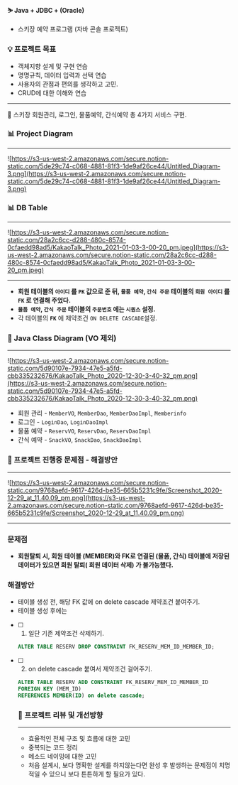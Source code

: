 #### ⛷ Java + JDBC + (Oracle) 

- 스키장 예약 프로그램 (자바 콘솔 프로젝트)

### 💡 프로젝트 목표

- 객체지향 설계 및 구현 연습
- 명명규칙, 데이터 입력과 선택 연습
- 사용자의 관점과 편의를 생각하고 고민.
- CRUD에 대한 이해와 연습

---

🎿 스키장 회원관리, 로그인, 물품예약, 간식예약 총 4가지 서비스 구현.

### 📊 Project Diagram

---

![https://s3-us-west-2.amazonaws.com/secure.notion-static.com/5de29c74-c068-4881-81f3-1de9af26ce44/Untitled_Diagram-3.png](https://s3-us-west-2.amazonaws.com/secure.notion-static.com/5de29c74-c068-4881-81f3-1de9af26ce44/Untitled_Diagram-3.png)

### 📊 DB Table

---

![https://s3-us-west-2.amazonaws.com/secure.notion-static.com/28a2c6cc-d288-480c-8574-0cfaedd98ad5/KakaoTalk_Photo_2021-01-03-3-00-20_pm.jpeg](https://s3-us-west-2.amazonaws.com/secure.notion-static.com/28a2c6cc-d288-480c-8574-0cfaedd98ad5/KakaoTalk_Photo_2021-01-03-3-00-20_pm.jpeg)

---

- **회원 테이블의 `아이디` 를 `PK` 값으로 준 뒤, `물품 예약`, `간식 주문`   테이블의   `회원 아이디` 를 `FK` 로 연결해 주었다.**
- **`물품 예약`, `간식 주문` 테이블의 `주문번호` 에는 `시퀀스` 설정.**
- 각 테이블의 **`FK`** 에 제약조건 `ON DELETE CASCADE`설정.

### 📃 Java Class Diagram (VO 제외)

---

![https://s3-us-west-2.amazonaws.com/secure.notion-static.com/5d90107e-7934-47e5-a5fd-cbb335232676/KakaoTalk_Photo_2020-12-30-3-40-32_pm.png](https://s3-us-west-2.amazonaws.com/secure.notion-static.com/5d90107e-7934-47e5-a5fd-cbb335232676/KakaoTalk_Photo_2020-12-30-3-40-32_pm.png)

- 회원 관리 - `MemberVO`, `MemberDao`, `MemberDaoImpl`, `Memberinfo`
- 로그인 - `LoginDao`, `LoginDaoImpl`
- 물품 예약 - `ReservVO`, `ReservDao`, `ReservDaoImpl`
- 간식 예약 - `SnackVO`, `SnackDao`, `SnackDaoImpl`

### 📌 프로젝트 진행중 문제점 - 해결방안

---

![https://s3-us-west-2.amazonaws.com/secure.notion-static.com/9768aefd-9617-426d-be35-665b5231c9fe/Screenshot_2020-12-29_at_11.40.09_pm.png](https://s3-us-west-2.amazonaws.com/secure.notion-static.com/9768aefd-9617-426d-be35-665b5231c9fe/Screenshot_2020-12-29_at_11.40.09_pm.png)

---

### 문제점

- **회원탈퇴 시, 회원 테이블 (MEMBER)와 FK로 연결된 (물품, 간식) 테이블에 저장된 데이터가 있으면 회원 탈퇴( 회원 데이터 삭제) 가 불가능했다.**

### 해결방안

- 테이블 생성 전, 해당 FK 값에 on delete cascade 제약조건 붙여주기.
- 테이블 생성 후에는

- [ ]  1) 일단 기존 제약조건 삭제하기.

    ```sql
    ALTER TABLE RESERV DROP CONSTRAINT FK_RESERV_MEM_ID_MEMBER_ID;
    ```

- [ ]  2) on delete cascade 붙여서 제약조건 걸어주기.

    ```sql
    ALTER TABLE RESERV ADD CONSTRAINT FK_RESERV_MEM_ID_MEMBER_ID 
    FOREIGN KEY (MEM_ID)
    REFERENCES MEMBER(ID) on delete cascade;
    ```

    ### 📑 프로젝트 리뷰 및 개선방향

    ---

    - 효율적인 전체 구조 및 흐름에 대한 고민
    - 중복되는 코드 정리
    - 메소드 네이밍에 대한 고민
    - 처음 설계시, 보다 명확한 설계를 하지않는다면 완성 후 발생하는 문제점이 치명적일 수 있으니 보다 튼튼하게 할 필요가 있다.
